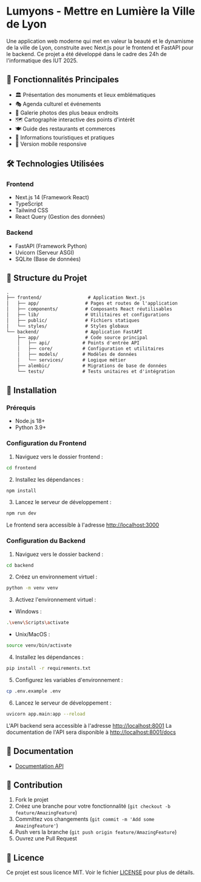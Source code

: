 # Lumyons - Mettre en Lumière la Ville de Lyon

Une application web moderne qui met en valeur la beauté et le dynamisme de la ville de Lyon, construite avec Next.js pour le frontend et FastAPI pour le backend. Ce projet a été développé dans le cadre des 24h de l'informatique des IUT 2025.

## 🌟 Fonctionnalités Principales

- 🏛️ Présentation des monuments et lieux emblématiques
- 🎭 Agenda culturel et événements
- 📸 Galerie photos des plus beaux endroits
- 🗺️ Cartographie interactive des points d'intérêt
- 🍽️ Guide des restaurants et commerces
- 🏨 Informations touristiques et pratiques
- 📱 Version mobile responsive

## 🛠️ Technologies Utilisées

### Frontend

- Next.js 14 (Framework React)
- TypeScript
- Tailwind CSS
- React Query (Gestion des données)

### Backend

- FastAPI (Framework Python)
- Uvicorn (Serveur ASGI)
- SQLite (Base de données)

## 📁 Structure du Projet

```txt
.
├── frontend/                 # Application Next.js
│   ├── app/                 # Pages et routes de l'application
│   ├── components/          # Composants React réutilisables
│   ├── lib/                 # Utilitaires et configurations
│   ├── public/              # Fichiers statiques
│   └── styles/              # Styles globaux
└── backend/                 # Application FastAPI
    ├── app/                 # Code source principal
    │   ├── api/            # Points d'entrée API
    │   ├── core/           # Configuration et utilitaires
    │   ├── models/         # Modèles de données
    │   └── services/       # Logique métier
    ├── alembic/            # Migrations de base de données
    └── tests/              # Tests unitaires et d'intégration
```

## 🚀 Installation

### Prérequis

- Node.js 18+
- Python 3.9+

### Configuration du Frontend

1. Naviguez vers le dossier frontend :

```bash
cd frontend
```

2. Installez les dépendances :

```bash
npm install
```

3. Lancez le serveur de développement :

```bash
npm run dev
```

Le frontend sera accessible à l'adresse [http://localhost:3000](http://localhost:3000)

### Configuration du Backend

1. Naviguez vers le dossier backend :

```bash
cd backend
```

2. Créez un environnement virtuel :

```bash
python -m venv venv
```

3. Activez l'environnement virtuel :

- Windows :

```bash
.\venv\Scripts\activate
```

- Unix/MacOS :

```bash
source venv/bin/activate
```

4. Installez les dépendances :

```bash
pip install -r requirements.txt
```

5. Configurez les variables d'environnement :

```bash
cp .env.example .env
```

6. Lancez le serveur de développement :

```bash
uvicorn app.main:app --reload
```

L'API backend sera accessible à l'adresse [http://localhost:8001](http://localhost:8001)
La documentation de l'API sera disponible à [http://localhost:8001/docs](http://localhost:8001/docs)

## 📝 Documentation

- [Documentation API](http://localhost:8001/docs)

## 🤝 Contribution

1. Fork le projet
2. Créez une branche pour votre fonctionnalité (`git checkout -b feature/AmazingFeature`)
3. Committez vos changements (`git commit -m 'Add some AmazingFeature'`)
4. Push vers la branche (`git push origin feature/AmazingFeature`)
5. Ouvrez une Pull Request

## 📄 Licence

Ce projet est sous licence MIT. Voir le fichier [LICENSE](LICENSE) pour plus de détails.
